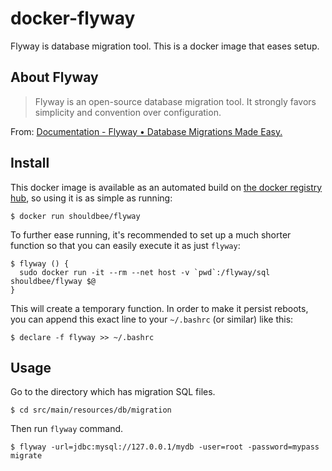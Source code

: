 # docker-flyway

Flyway is database migration tool.
This is a docker image that eases setup.

## About Flyway

> Flyway is an open-source database migration tool. It strongly favors simplicity and convention over configuration.

From: [Documentation - Flyway • Database Migrations Made Easy.](http://flywaydb.org/documentation/)

## Install

This docker image is available as an automated build on [the docker registry hub](https://registry.hub.docker.com/u/shouldbee/flyway/), so using it is as simple as running:


```console
$ docker run shouldbee/flyway
```

To further ease running, it's recommended to set up a much shorter function so that you can easily execute it as just `flyway`:

```
$ flyway () {
  sudo docker run -it --rm --net host -v `pwd`:/flyway/sql shouldbee/flyway $@
}
```

This will create a temporary function. In order to make it persist reboots, you can append this exact line to your `~/.bashrc` (or similar) like this:

```console
$ declare -f flyway >> ~/.bashrc
```

## Usage

Go to the directory which has migration SQL files.

```console
$ cd src/main/resources/db/migration
```

Then run `flyway` command.

```console
$ flyway -url=jdbc:mysql://127.0.0.1/mydb -user=root -password=mypass migrate
```
